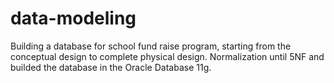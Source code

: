 # data-modeling
Building a database for school fund raise program, starting from the conceptual design to complete physical design. 
Normalization until 5NF and builded the database in the Oracle Database 11g.
